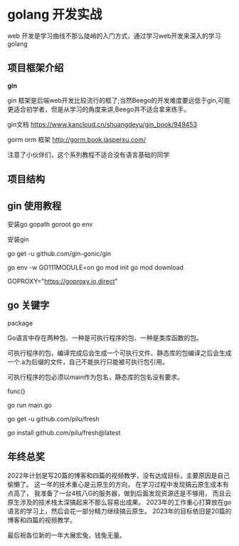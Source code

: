 # golang 开发实战
web 开发是学习曲线不那么陡峭的入门方式，通过学习web开发来深入的学习golang

## 项目框架介绍

**gin**

gin 框架是后端web开发比较流行的框了;当然Beego的开发难度要远低于gin,可能更适合初学者，但是从学习的角度来讲,Beego并不适合拿来练手。

gin文档 https://www.kancloud.cn/shuangdeyu/gin_book/949453

gorm orm 框架 http://gorm.book.jasperxu.com/

注意了小伙伴们，这个系列教程不适合没有语言基础的同学

## 项目结构

## gin 使用教程

安装go 
gopath goroot
go env

安装gin 

go get -u github.com/gin-gonic/gin

go env -w GO111MODULE=on
go mod init
go mod download

GOPROXY="https://goproxy.io,direct"

## go 关键字
package

Go语言中存在两种包、一种是可执行程序的包、一种是类库函数的包。

可执行程序的包，编译完成后会生成一个可执行文件、静态库的包编译之后会生成一个.a为后缀的文件，自己不能执行只能被可执行包引用。

可执行程序的包必须以main作为包名，静态库的包名没有要求。

func()

go run main.go

go get -u github.com/pilu/fresh

go install github.com/pilu/fresh@latest

## 年终总奖

2022年计划是写20篇的博客和四篇的视频教学，没有达成目标，主要原因是自己偷懒了。
这一年的技术重心是云原生的方向，
在学习过程中发现搞云原生成本有点高了，
我准备了一台4核八G的服务器，做到后面发现资源还是不够用，
而且云原生涉及的技术栈太深搞起来不那么容易出成果。
2023年的工作重心打算放在go语言的学习上，然后会花一部分精力继续搞云原生。
2023年的目标依旧是20篇的博客和四篇的视频教学。

最后祝各位新的一年大展宏兔，钱兔无量。
